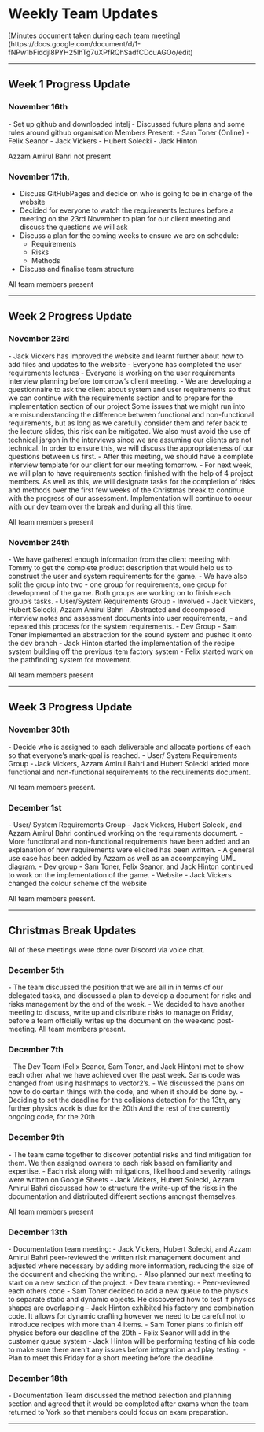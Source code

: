 <h1>Weekly Team Updates</h1>
[Minutes document taken during each team meeting](https://docs.google.com/document/d/1-fNPw1bFiddjl8PYH25lhTg7uXPfRQhSadfCDcuAGOo/edit)


<hr>
<h2>Week 1 Progress Update</h2>
<h3>November 16th</h3>
- Set up github and downloaded intelj
- Discussed future plans and some rules around github organisation 
Members Present:
- Sam Toner (Online)
- Felix Seanor
- Jack Vickers 
- Hubert Solecki 
- Jack Hinton

Azzam Amirul Bahri not present

<h3>November 17th,</h3>

- Discuss GitHubPages and decide on who is going to be in charge of the website
- Decided for everyone to watch the requirements lectures before a meeting on the 23rd November to plan for our client meeting and discuss the questions we will ask
- Discuss a plan for the coming weeks to ensure we are on schedule:
	- Requirements 
	- Risks
	- Methods
- Discuss and finalise team structure

All team members present

<hr>

<h2>Week 2 Progress Update </h2>
<h3>November 23rd</h3>
- Jack Vickers has improved the website and learnt further about how to add files and updates to the website
- Everyone has completed the user requirements lectures
- Everyone is working on the user requirements interview planning before tomorrow’s client meeting.
- We are developing a questionnaire to ask the client about system and user requirements so that we can continue with the requirements section and to prepare for the implementation section of our project
Some issues that we might run into are misunderstanding the difference between functional and non-functional requirements, 
but as long as we carefully consider them and refer back to the lecture slides, this risk can be mitigated. 
We also must avoid the use of technical jargon in the interviews since we are assuming our clients are not technical. 
In order to ensure this, we will discuss the appropriateness of our questions between us first.
- After this meeting, we should have a complete interview template for our client for our meeting tomorrow.
- For next week, we will plan to have requirements section finished with the help of 4 project members. As well as this, we will designate tasks for the completion of risks and methods over the first few weeks of the Christmas break to continue with the progress of our assessment. Implementation will continue to occur with our dev team over the break and during all this time.

All team members present

<h3>November 24th</h3>
- We have gathered enough information from the client meeting with Tommy to get the complete product description that would help us to construct the user and system requirements for the game.
- We have also split the group into two - one group for requirements, one group for development of the game. Both groups are working on to finish each group’s tasks.
- User/System Requirements Group  
	- Involved - Jack Vickers, Hubert Solecki, Azzam Amirul Bahri 
	- Abstracted and decomposed interview notes and assessment documents into user requirements, 
	- and repeated this process for the system requirements.
- Dev Group
	- Sam Toner implemented an abstraction for the sound system and pushed it onto the dev branch
	- Jack Hinton started the implementation of the recipe system building off the previous item factory system
	- Felix started work on the pathfinding system for movement.
	
All team members present

<hr>

<h2>Week 3 Progress Update </h2>
<h3> November 30th </h3>
- Decide who is assigned to each deliverable and allocate portions of each so that everyone’s mark-goal is reached.
- User/ System Requirements Group
	- Jack Vickers, Azzam Amirul Bahri and Hubert Solecki added more functional and non-functional requirements to the requirements document.

All team members present.

<h3> December 1st </h3>
- User/ System Requirements Group
	- Jack Vickers, Hubert Solecki, and Azzam Amirul Bahri continued working on the requirements document. 
	- More functional and non-functional requirements have been added and an explanation of how requirements were elicited has been written. 
	- A general use case has been added by Azzam as well as an accompanying UML diagram.
- Dev group
	- Sam Toner, Felix Seanor, and Jack Hinton continued to  work on the implementation of the game.
- Website
		- Jack Vickers changed the colour scheme of the website

All team members present.

<hr>

<h2>Christmas Break Updates</h2>
All of these meetings were done over Discord via voice chat.
<h3>December 5th</h3>
- The team discussed the position that we are all in in terms of our delegated tasks, 
and discussed a plan to develop a document for risks and risks management by the end of the week.
- We decided to have another meeting to discuss, write up and distribute risks to manage on Friday, 
before a team officially writes up the document on the weekend post-meeting.
All team members present.

<h3>December 7th</h3>
- The Dev Team (Felix Seanor, Sam Toner, and Jack Hinton) met to show each other what we have achieved 
over the past week. Sams code was changed from using hashmaps to vector2’s.
- We discussed the plans on how to do certain things with the code, and when it should be done by.
- Deciding to set the deadline for the collisions detection for the 13th, any further physics work is due for the 20th
And the rest of the currently ongoing code, for the 20th

<h3>December 9th</h3>
- The team came together to discover potential risks and find mitigation for them. 
We then assigned owners to each risk based on familiarity and expertise.
- Each risk along with mitigations, likelihood and severity ratings were written on Google Sheets 
- Jack Vickers, Hubert Solecki, Azzam Amirul Bahri discussed how to structure the write-up of the risks 
in the documentation and distributed different sections amongst themselves.

All team members present

<h3>December 13th</h3>
- Documentation team meeting: 
	- Jack Vickers, Hubert Solecki, and Azzam Amirul Bahri peer-reviewed the written risk management document 
and adjusted where necessary by adding more information, reducing the size of the document and checking the writing. 
	- Also planned our next meeting to start on a new section of the project.
- Dev team meeting:
	- Peer-reviewed each others code
	-  Sam Toner decided to add a new queue to the physics to separate static and dynamic objects. 
	He discovered how to test if physics shapes are overlapping
	- Jack Hinton exhibited his factory and combination code. 
	It allows for dynamic crafting however we need to be careful not to introduce recipes with more than 4 items.
	- Sam Toner plans to finish off physics before our deadline of the 20th
	- Felix Seanor will add in the customer queue system
	- Jack Hinton will be performing testing of his code to make sure there aren't any issues before integration and play testing. 
	- Plan to meet this Friday for a short meeting before the deadline.

<h3>December 18th</h3>
- Documentation Team discussed the method selection and planning section and agreed that it would be completed
after exams when the team returned to York so that members could focus on exam preparation.
<hr>